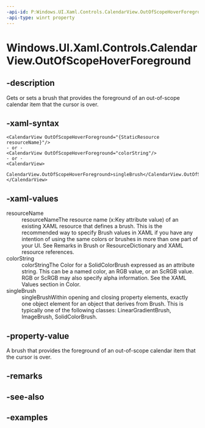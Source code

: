 ```yaml
---
-api-id: P:Windows.UI.Xaml.Controls.CalendarView.OutOfScopeHoverForeground
-api-type: winrt property
---
```


# Windows.UI.Xaml.Controls.CalendarView.OutOfScopeHoverForeground

<!--
public Windows.UI.Xaml.Media.Brush OutOfScopeHoverForeground { get; set; }
-->


## -description

Gets or sets a brush that provides the foreground of an out-of-scope calendar item that the cursor is over.

## -xaml-syntax

```xaml
<CalendarView OutOfScopeHoverForeground="{StaticResource resourceName}"/>
- or -
<CalendarView OutOfScopeHoverForeground="colorString"/>
- or -
<CalendarView>
  CalendarView.OutOfScopeHoverForeground>singleBrush</CalendarView.OutOfScopeHoverForeground>
</CalendarView>

```

## -xaml-values

<dl><dt>resourceName</dt><dd>resourceNameThe resource name (x:Key attribute value) of an existing XAML resource that defines a brush. This is the recommended way to specify Brush values in XAML if you have any intention of using the same colors or brushes in more than one part of your UI. See Remarks in Brush or ResourceDictionary and XAML resource references.</dd>
<dt>colorString</dt><dd>colorStringThe Color for a SolidColorBrush expressed as an attribute string. This can be a named color, an RGB value, or an ScRGB value. RGB or ScRGB may also specify alpha information. See the XAML Values section in Color.</dd>
<dt>singleBrush</dt><dd>singleBrushWithin opening and closing property elements, exactly one object element for an object that derives from Brush. This is typically one of the following classes: LinearGradientBrush, ImageBrush, SolidColorBrush.</dd>
</dl>

## -property-value

A brush that provides the foreground of an out-of-scope calendar item that the cursor is over.

## -remarks

## -see-also

## -examples


